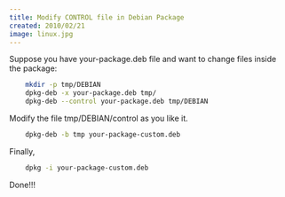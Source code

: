 ```yaml
---
title: Modify CONTROL file in Debian Package
created: 2010/02/21
image: linux.jpg
---
```


Suppose you have your-package.deb file and want to change files inside the package:

```bash
    mkdir -p tmp/DEBIAN
    dpkg-deb -x your-package.deb tmp/
    dpkg-deb --control your-package.deb tmp/DEBIAN
```

Modify the file tmp/DEBIAN/control as you like it. 

```bash
    dpkg-deb -b tmp your-package-custom.deb
```

Finally,

```bash
    dpkg -i your-package-custom.deb
```

Done!!!